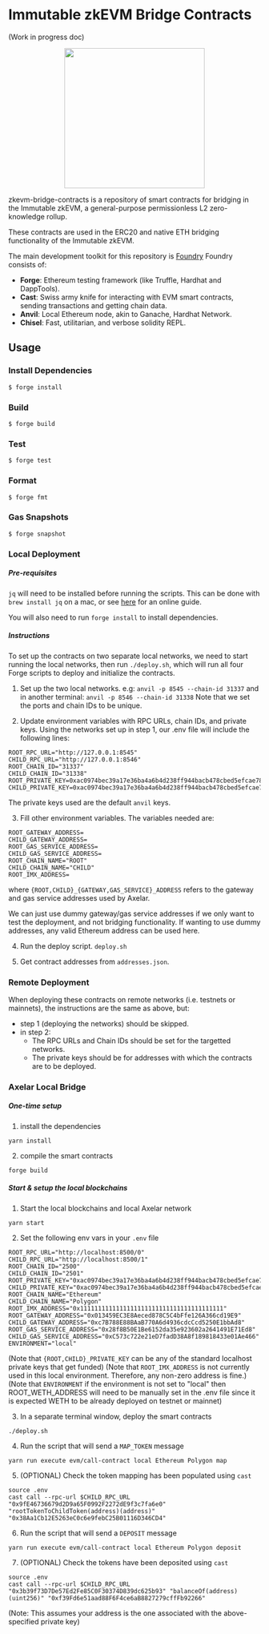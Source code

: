 # Immutable zkEVM Bridge Contracts

(Work in progress doc)

<p align="center"><img src="https://cdn.dribbble.com/users/1299339/screenshots/7133657/media/837237d447d36581ebd59ec36d30daea.gif" width="280"/></p>

zkevm-bridge-contracts is a repository of smart contracts for bridging in the Immutable zkEVM, a general-purpose permissionless L2 zero-knowledge rollup.

These contracts are used in the ERC20 and native ETH bridging functionality of the Immutable zkEVM.

The main development toolkit for this repository is [Foundry](https://book.getfoundry.sh)
Foundry consists of:

-   **Forge**: Ethereum testing framework (like Truffle, Hardhat and DappTools).
-   **Cast**: Swiss army knife for interacting with EVM smart contracts, sending transactions and getting chain data.
-   **Anvil**: Local Ethereum node, akin to Ganache, Hardhat Network.
-   **Chisel**: Fast, utilitarian, and verbose solidity REPL.

## Usage

### Install Dependencies
```shell
$ forge install
```

### Build

```shell
$ forge build
```

### Test

```shell
$ forge test
```

### Format

```shell
$ forge fmt
```

### Gas Snapshots

```shell
$ forge snapshot
```

### Local Deployment

##### Pre-requisites
`jq` will need to be installed before running the scripts. This can be done with `brew install jq` on a mac, or see [here](https://codeahoy.com/learn/introtobash/ch15/#installing-jq) for an online guide.

You will also need to run `forge install` to install dependencies.

##### Instructions
To set up the contracts on two separate local networks, we need to start running the local networks, then run `./deploy.sh`, which will run all four Forge scripts to deploy and initialize the contracts.

1. Set up the two local networks. e.g:
`anvil -p 8545 --chain-id 31337`
and in another terminal:
`anvil -p 8546 --chain-id 31338`
Note that we set the ports and chain IDs to be unique.

2. Update environment variables with RPC URLs, chain IDs, and private keys. Using the networks set up in step 1, our .env file will include the following lines:
```
ROOT_RPC_URL="http://127.0.0.1:8545"
CHILD_RPC_URL="http://127.0.0.1:8546"
ROOT_CHAIN_ID="31337"
CHILD_CHAIN_ID="31338"
ROOT_PRIVATE_KEY=0xac0974bec39a17e36ba4a6b4d238ff944bacb478cbed5efcae784d7bf4f2ff80
CHILD_PRIVATE_KEY=0xac0974bec39a17e36ba4a6b4d238ff944bacb478cbed5efcae784d7bf4f2ff80
```
The private keys used are the default `anvil` keys.

3. Fill other environment variables. The variables needed are:
```
ROOT_GATEWAY_ADDRESS=
CHILD_GATEWAY_ADDRESS=
ROOT_GAS_SERVICE_ADDRESS=
CHILD_GAS_SERVICE_ADDRESS=
ROOT_CHAIN_NAME="ROOT"
CHILD_CHAIN_NAME="CHILD"
ROOT_IMX_ADDRESS=
```
where `{ROOT,CHILD}_{GATEWAY,GAS_SERVICE}_ADDRESS` refers to the gateway and gas service addresses used by Axelar.

We can just use dummy gateway/gas service addresses if we only want to test the deployment, and not bridging functionality. If wanting to use dummy addresses, any valid Ethereum address can be used here.

4. Run the deploy script.
`deploy.sh`

5. Get contract addresses from `addresses.json`.

### Remote Deployment

When deploying these contracts on remote networks (i.e. testnets or mainnets), the instructions are the same as above, but:
- step 1 (deploying the networks) should be skipped.
- in step 2:
    - The RPC URLs and Chain IDs should be set for the targetted networks.
    - The private keys should be for addresses with which the contracts are to be deployed.


### Axelar Local Bridge

##### One-time setup

1. install the dependencies
```shell
yarn install
```

2. compile the smart contracts
```shell
forge build
```

##### Start & setup the local blockchains

1. Start the local blockchains and local Axelar network
```shell
yarn start
```

2. Set the following env vars in your `.env` file
```shell
ROOT_RPC_URL="http://localhost:8500/0"
CHILD_RPC_URL="http://localhost:8500/1"
ROOT_CHAIN_ID="2500"
CHILD_CHAIN_ID="2501"
ROOT_PRIVATE_KEY="0xac0974bec39a17e36ba4a6b4d238ff944bacb478cbed5efcae784d7bf4f2ff80"
CHILD_PRIVATE_KEY="0xac0974bec39a17e36ba4a6b4d238ff944bacb478cbed5efcae784d7bf4f2ff80"
ROOT_CHAIN_NAME="Ethereum"
CHILD_CHAIN_NAME="Polygon"
ROOT_IMX_ADDRESS="0x1111111111111111111111111111111111111111"
ROOT_GATEWAY_ADDRESS="0x013459EC3E8Aeced878C5C4bFfe126A366cd19E9"
CHILD_GATEWAY_ADDRESS="0xc7B788E88BAaB770A6d4936cdcCcd5250E1bbAd8"
ROOT_GAS_SERVICE_ADDRESS="0x28f8B50E1Be6152da35e923602a2641491E71Ed8"
CHILD_GAS_SERVICE_ADDRESS="0xC573c722e21eD7fadD38A8f189818433e01Ae466"
ENVIRONMENT="local"
```
(Note that `{ROOT,CHILD}_PRIVATE_KEY` can be any of the standard localhost private keys that get funded)
(Note that `ROOT_IMX_ADDRESS` is not currently used in this local environment. Therefore, any non-zero address is fine.)
(Note that `ENVIRONMENT` if the environment is not set to "local" then ROOT_WETH_ADDRESS will need to be manually set in the .env file since it is expected WETH to be already deployed on testnet or mainnet)

3. In a separate terminal window, deploy the smart contracts
```shell
./deploy.sh
```

4. Run the script that will send a `MAP_TOKEN` message
```shell
yarn run execute evm/call-contract local Ethereum Polygon map
```

5. (OPTIONAL) Check the token mapping has been populated using `cast`
```shell
source .env
cast call --rpc-url $CHILD_RPC_URL "0x9fE46736679d2D9a65F0992F2272dE9f3c7fa6e0" "rootTokenToChildToken(address)(address)" "0x38Aa1Cb12E5263eC0c6e9febC25B01116D346CD4"
```

6. Run the script that will send a `DEPOSIT` message
```shell
yarn run execute evm/call-contract local Ethereum Polygon deposit
```

7. (OPTIONAL) Check the tokens have been deposited using `cast`
```shell
source .env
cast call --rpc-url $CHILD_RPC_URL "0x3b39f73D7De57Ed2Fe85C0F30374D839dc625b93" "balanceOf(address)(uint256)" "0xf39Fd6e51aad88F6F4ce6aB8827279cffFb92266"
```
(Note: This assumes your address is the one associated with the above-specified private key)
